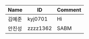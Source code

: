 

| Name   | ID      | Comment |
| ------ | ------- | ------- |
| 김예준 | kyj0701 | Hi      |
| 안진성 | zzzz1362 | SABM   |

